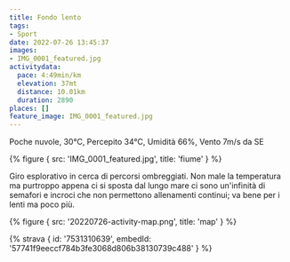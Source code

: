 ```yaml
---
title: Fondo lento
tags:
- Sport
date: 2022-07-26 13:45:37
images:
- IMG_0001_featured.jpg
activitydata:
  pace: 4:49min/km
  elevation: 37mt
  distance: 10.01km
  duration: 2890
places: []
feature_image: IMG_0001_featured.jpg
---
```


Poche nuvole, 30°C, Percepito 34°C, Umidità 66%, Vento 7m/s da SE

{% figure { src: 'IMG_0001_featured.jpg', title: 'fiume' } %}

<!--more-->

Giro esplorativo in cerca di percorsi ombreggiati. Non male la temperatura ma purtroppo appena ci si sposta dal lungo mare ci sono un'infinità di semafori e incroci che non permettono allenamenti continui; va bene per i lenti ma poco più.


{% figure { src: '20220726-activity-map.png', title: 'map' } %}


{% strava { id: '7531310639', embedId: '57741f9eeccf784b3fe3068d806b38130739c488' } %}